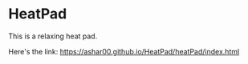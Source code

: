 # HeatPad
This is a relaxing heat pad.

Here's the link:
https://ashar00.github.io/HeatPad/heatPad/index.html
